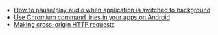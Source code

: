 * [How to pause/play audio when application is switched to background](How-to-pause-play-audio-when-application-is-switched-to-background)
* [Use Chromium command lines in your apps on Android](Use-Chromium-command-lines-in-your-apps-on-Android)
* [Making cross-origin HTTP requests](Cross-Origin-XHR)